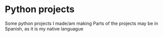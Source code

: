 # Python projects
Some python projects I made/am making
Parts of the projects may be in Spanish, as it is my native languague
